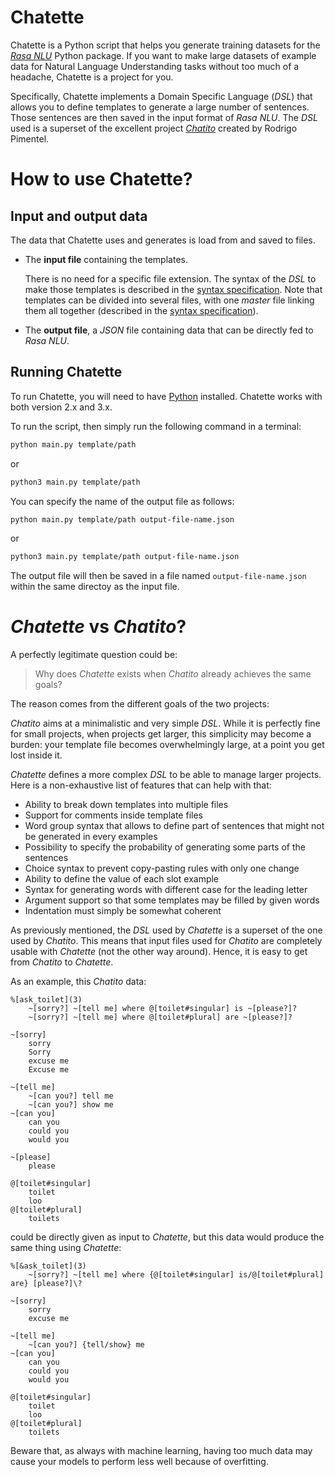 # Chatette

Chatette is a Python script that helps you generate training datasets for the [*Rasa NLU*](https://github.com/RasaHQ/rasa_nlu "rasa-nlu GitHub repository") Python package.
If you want to make large datasets of example data for Natural Language Understanding tasks without too much of a headache, Chatette is a project for you.

Specifically, Chatette implements a Domain Specific Language (*DSL*) that allows you to define templates to generate a large number of sentences. Those sentences are then saved in the input format of *Rasa NLU*.
The *DSL* used is a superset of the excellent project [*Chatito*](https://github.com/rodrigopivi/Chatito "Chatito's GitHub repository") created by Rodrigo Pimentel.

# How to use Chatette?

## Input and output data

The data that Chatette uses and generates is load from and saved to files.
- The **input file** containing the templates.

   There is no need for a specific file extension. The syntax of the *DSL* to make those templates is described in the [syntax specification](TODO.md).
   Note that templates can be divided into several files, with one *master* file linking them all together (described in the [syntax specification](TODO.md)).

- The **output file**, a *JSON* file containing data that can be directly fed to *Rasa NLU*.

## Running Chatette

To run Chatette, you will need to have [Python](https://www.python.org/) installed. Chatette works with both version 2.x and 3.x.

To run the script, then simply run the following command in a terminal:
```bash
python main.py template/path
```
or
```bash
python3 main.py template/path
```

You can specify the name of the output file as follows:
```bash
python main.py template/path output-file-name.json
```
or
```bash
python3 main.py template/path output-file-name.json
```
The output file will then be saved in a file named `output-file-name.json` within the same directoy as the input file.

# *Chatette* vs *Chatito*?

A perfectly legitimate question could be:
> Why does *Chatette* exists when *Chatito* already achieves the same goals?

The reason comes from the different goals of the two projects:

*Chatito* aims at a minimalistic and very simple *DSL*. While it is perfectly fine for small projects, when projects get larger, this simplicity may become a burden: your template file becomes overwhelmingly large, at a point you get lost inside it.

*Chatette* defines a more complex *DSL* to be able to manage larger projects. Here is a non-exhaustive list of features that can help with that:

- Ability to break down templates into multiple files
- Support for comments inside template files
- Word group syntax that allows to define part of sentences that might not be generated in every examples
- Possibility to specify the probability of generating some parts of the sentences
- Choice syntax to prevent copy-pasting rules with only one change
- Ability to define the value of each slot example
- Syntax for generating words with different case for the leading letter
- Argument support so that some templates may be filled by given words
- Indentation must simply be somewhat coherent

As previously mentioned, the *DSL* used by *Chatette* is a superset of the one used by *Chatito*. This means that input files used for *Chatito* are completely usable with *Chatette* (not the other way around). Hence, it is easy to get from *Chatito* to *Chatette*.

As an example, this *Chatito* data:
```
%[ask_toilet](3)
    ~[sorry?] ~[tell me] where @[toilet#singular] is ~[please?]?
    ~[sorry?] ~[tell me] where @[toilet#plural] are ~[please?]?

~[sorry]
    sorry
    Sorry
    excuse me
    Excuse me

~[tell me]
    ~[can you?] tell me
    ~[can you?] show me
~[can you]
    can you
    could you
    would you

~[please]
    please

@[toilet#singular]
    toilet
    loo
@[toilet#plural]
    toilets
```
could be directly given as input to *Chatette*, but this data would produce the same thing using *Chatette*:
```
%[&ask_toilet](3)
    ~[sorry?] ~[tell me] where {@[toilet#singular] is/@[toilet#plural] are} [please?]\?

~[sorry]
    sorry
    excuse me

~[tell me]
    ~[can you?] {tell/show} me
~[can you]
    can you
    could you
    would you

@[toilet#singular]
    toilet
    loo
@[toilet#plural]
    toilets
```

Beware that, as always with machine learning, having too much data may cause your models to perform less well because of overfitting.
